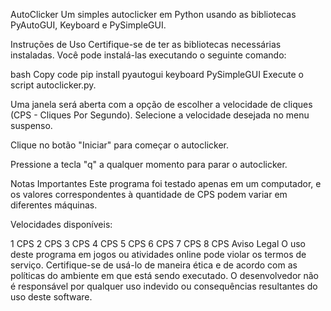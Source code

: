 AutoClicker
Um simples autoclicker em Python usando as bibliotecas PyAutoGUI, Keyboard e PySimpleGUI.

Instruções de Uso
Certifique-se de ter as bibliotecas necessárias instaladas. Você pode instalá-las executando o seguinte comando:

bash
Copy code
pip install pyautogui keyboard PySimpleGUI
Execute o script autoclicker.py.

Uma janela será aberta com a opção de escolher a velocidade de cliques (CPS - Cliques Por Segundo). Selecione a velocidade desejada no menu suspenso.

Clique no botão "Iniciar" para começar o autoclicker.

Pressione a tecla "q" a qualquer momento para parar o autoclicker.

Notas Importantes
Este programa foi testado apenas em um computador, e os valores correspondentes à quantidade de CPS podem variar em diferentes máquinas.

Velocidades disponíveis:

1 CPS
2 CPS
3 CPS
4 CPS
5 CPS
6 CPS
7 CPS
8 CPS
Aviso Legal
O uso deste programa em jogos ou atividades online pode violar os termos de serviço. Certifique-se de usá-lo de maneira ética e de acordo com as políticas do ambiente em que está sendo executado. O desenvolvedor não é responsável por qualquer uso indevido ou consequências resultantes do uso deste software.